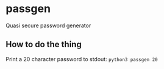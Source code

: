 # passgen
Quasi secure password generator

## How to do the thing
Print a 20 character password to stdout: 
`python3 passgen 20`
